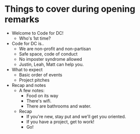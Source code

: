 # Things to cover during opening remarks

* Welcome to Code for DC!
    * Who's 1st time?
* Code for DC is..
    * We are non-profit and non-partisan
    * Safe space, code of conduct
    * No imposter syndrome allowed 
    * Justin, Leah, Matt can help you.
* What to expect 
    * Basic order of events
    * Project pitches
* Recap and notes
    * A few notes:
        * Food on its way
        * There's wifi.
        * There are bathrooms and water.
    * Recap
        * If you're new, stay put and we'll get you oriented.
        * If you have a project, get to work!
        * Go!

